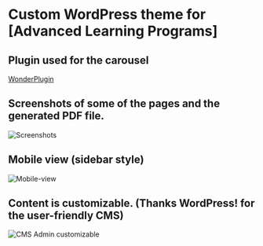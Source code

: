 # Custom WordPress theme for [Advanced Learning Programs]
## Plugin used for the carousel
[WonderPlugin](https://www.wonderplugin.com/)

## Screenshots of some of the pages and the generated PDF file.
![Screenshots](https://user-images.githubusercontent.com/11855694/29747465-b84dc8b6-8b2e-11e7-9e95-48123324b594.png)


## Mobile view (sidebar style)


![Mobile-view](https://user-images.githubusercontent.com/11855694/29747467-b8e21a70-8b2e-11e7-86c3-5ec457780e32.png)


## Content is customizable. (Thanks WordPress! for the user-friendly CMS)
![CMS Admin customizable](https://user-images.githubusercontent.com/11855694/29747466-b852f002-8b2e-11e7-8f23-5602bdd72542.png)
